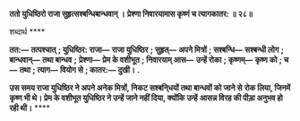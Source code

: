 **ततो युधिष्ठिरो राजा सुहृत्सश्बन्धिबान्धवान् ।** **प्रेश्णा निवारयामास कृष्णं च त्यागकातर: ॥ २८॥** 

शब्दार्थ **** 

**तत:—** **तत्पश्चात्** **; युधिष्ठिर: राजा—** **राजा युधिष्ठिर** **; सुहृत्—** **अपने मित्रों** **; सश्बन्धि—** **सश्बन्धी लोग** **; बान्धवान्—** **तथा बान्धव** **;** **प्रेश्णा—** **प्रेम के वशीभूत** **; निवारयाम् आस—** **उन्हें रोका** **; कृष्णम्—** **कृष्ण को** **; च—** **तथा** **; त्याग—** **वियोग से** **; कातर:—** **दुखी।** **.** 

**उस समय राजा युधिष्ठिर ने अपने अनेक मित्रों, निकट सश्बनि्धयों तथा बान्धवों को जाने से** **रोक लिया, जिनमें कृष्ण भी थे। प्रेम के वशीभूत युधिष्ठिर ने उन्हें जाने नहीं दिया, क्योंकि उन्हें** **आसन्न विरह की पीड़ा अनुभव हो रही थी।** **** 